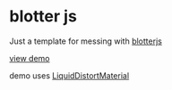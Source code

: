 # blotter js
Just a template for messing with [blotterjs](https://github.com/bradley/Blotter)

[view demo](https://mnl.space/BlotterJS-Testing)

demo uses [LiquidDistortMaterial](https://blotter.js.org/#/materials/LiquidDistortMaterial)